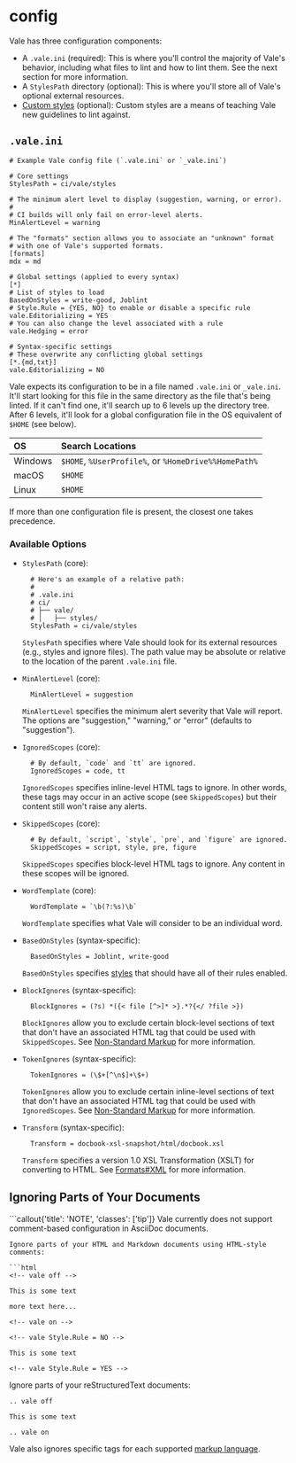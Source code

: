 # config

Vale has three configuration components:

* A `.vale.ini` \(required\): This is where you'll control the majority of Vale's behavior, including what files to lint and how to lint them. See the next section for more information.
* A `StylesPath` directory \(optional\): This is where you'll store all of Vale's optional external resources.
* [Custom styles](https://github.com/errata-ai/vale/tree/9ce917fd6f68849a2a6eb5338f978709e8ec3096/vale/styles/README.md) \(optional\): Custom styles are a means of teaching Vale new guidelines to lint against.

## `.vale.ini`

```text
# Example Vale config file (`.vale.ini` or `_vale.ini`)

# Core settings
StylesPath = ci/vale/styles

# The minimum alert level to display (suggestion, warning, or error).
#
# CI builds will only fail on error-level alerts.
MinAlertLevel = warning

# The "formats" section allows you to associate an "unknown" format
# with one of Vale's supported formats.
[formats]
mdx = md

# Global settings (applied to every syntax)
[*]
# List of styles to load
BasedOnStyles = write-good, Joblint
# Style.Rule = {YES, NO} to enable or disable a specific rule
vale.Editorializing = YES
# You can also change the level associated with a rule
vale.Hedging = error

# Syntax-specific settings
# These overwrite any conflicting global settings
[*.{md,txt}]
vale.Editorializing = NO
```

Vale expects its configuration to be in a file named `.vale.ini` or `_vale.ini`. It'll start looking for this file in the same directory as the file that's being linted. If it can't find one, it'll search up to 6 levels up the directory tree. After 6 levels, it'll look for a global configuration file in the OS equivalent of `$HOME` \(see below\).

| OS | Search Locations |
| :--- | :--- |
| Windows | `$HOME`, `%UserProfile%`, or `%HomeDrive%%HomePath%` |
| macOS | `$HOME` |
| Linux | `$HOME` |

If more than one configuration file is present, the closest one takes precedence.

### Available Options

* `StylesPath` \(core\):

  ```text
    # Here's an example of a relative path:
    #
    # .vale.ini
    # ci/
    # ├── vale/
    # │   ├── styles/
    StylesPath = ci/vale/styles
  ```

  `StylesPath` specifies where Vale should look for its external resources \(e.g., styles and ignore files\). The path value may be absolute or relative to the location of the parent `.vale.ini` file.

* `MinAlertLevel` \(core\):

  ```text
    MinAlertLevel = suggestion
  ```

  `MinAlertLevel` specifies the minimum alert severity that Vale will report. The options are "suggestion," "warning," or "error" \(defaults to "suggestion"\).

* `IgnoredScopes` \(core\):

  ```text
    # By default, `code` and `tt` are ignored.
    IgnoredScopes = code, tt
  ```

  `IgnoredScopes` specifies inline-level HTML tags to ignore. In other words, these tags may occur in an active scope \(see `SkippedScopes`\) but their content still won't raise any alerts.

* `SkippedScopes` \(core\):

  ```text
    # By default, `script`, `style`, `pre`, and `figure` are ignored.
    SkippedScopes = script, style, pre, figure
  ```

  `SkippedScopes` specifies block-level HTML tags to ignore. Any content in these scopes will be ignored.

* `WordTemplate` \(core\):

  ```text
    WordTemplate = `\b(?:%s)\b`
  ```

  `WordTemplate` specifies what Vale will consider to be an individual word.

* `BasedOnStyles` \(syntax-specific\):

  ```text
    BasedOnStyles = Joblint, write-good
  ```

  `BasedOnStyles` specifies [styles](https://github.com/errata-ai/vale/tree/9ce917fd6f68849a2a6eb5338f978709e8ec3096/vale/styles/README.md) that should have all of their rules enabled.

* `BlockIgnores` \(syntax-specific\):

  ```text
    BlockIgnores = (?s) *({< file [^>]* >}.*?{</ ?file >})
  ```

  `BlockIgnores` allow you to exclude certain block-level sections of text that don't have an associated HTML tag that could be used with `SkippedScopes`. See [Non-Standard Markup](https://errata-ai.github.io/vale/formats/#non-standard-markup) for more information.

* `TokenIgnores` \(syntax-specific\):

  ```text
    TokenIgnores = (\$+[^\n$]+\$+)
  ```

  `TokenIgnores` allow you to exclude certain inline-level sections of text that don't have an associated HTML tag that could be used with `IgnoredScopes`. See [Non-Standard Markup](https://errata-ai.github.io/vale/formats/#non-standard-markup) for more information.

* `Transform` \(syntax-specific\):

  ```text
    Transform = docbook-xsl-snapshot/html/docbook.xsl
  ```

  `Transform` specifies a version 1.0 XSL Transformation \(XSLT\) for converting to HTML. See [Formats\#XML](https://errata-ai.github.io/vale/formats/#XML) for more information.

## Ignoring Parts of Your Documents

\`\`\`callout{'title': 'NOTE', 'classes': \['tip'\]} Vale currently does not support comment-based configuration in AsciiDoc documents.

```text
Ignore parts of your HTML and Markdown documents using HTML-style comments:

```html
<!-- vale off -->

This is some text

more text here...

<!-- vale on -->

<!-- vale Style.Rule = NO -->

This is some text

<!-- vale Style.Rule = YES -->
```

Ignore parts of your reStructuredText documents:

```text
.. vale off

This is some text

.. vale on
```

Vale also ignores specific tags for each supported [markup language](https://github.com/errata-ai/vale/tree/9ce917fd6f68849a2a6eb5338f978709e8ec3096/vale/formats/README.md).

